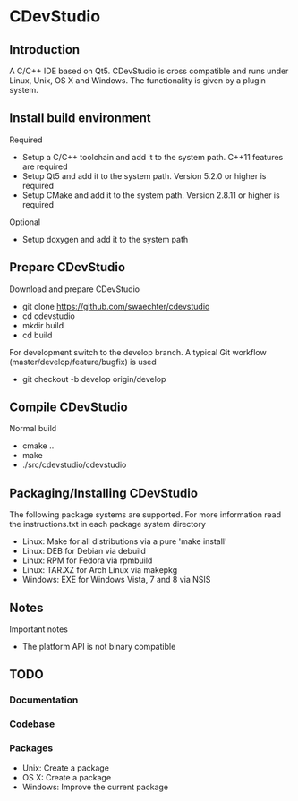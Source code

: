 # CDevStudio

## Introduction
A C/C++ IDE based on Qt5. CDevStudio is cross compatible and runs under Linux, Unix, OS X and Windows. The functionality is given by a plugin system.

## Install build environment
Required
* Setup a C/C++ toolchain and add it to the system path. C++11 features are required
* Setup Qt5 and add it to the system path. Version 5.2.0 or higher is required
* Setup CMake and add it to the system path. Version 2.8.11 or higher is required

Optional
* Setup doxygen and add it to the system path

## Prepare CDevStudio
Download and prepare CDevStudio
* git clone https://github.com/swaechter/cdevstudio
* cd cdevstudio
* mkdir build
* cd build

For development switch to the develop branch. A typical Git workflow (master/develop/feature/bugfix) is used
* git checkout -b develop origin/develop

## Compile CDevStudio
Normal build
* cmake ..
* make
* ./src/cdevstudio/cdevstudio

## Packaging/Installing CDevStudio
The following package systems are supported. For more information read the instructions.txt in each package system directory
* Linux: Make for all distributions via a pure 'make install'
* Linux: DEB for Debian via debuild
* Linux: RPM for Fedora via rpmbuild
* Linux: TAR.XZ for Arch Linux via makepkg
* Windows: EXE for Windows Vista, 7 and 8 via NSIS

## Notes
Important notes
* The platform API is not binary compatible

## TODO

### Documentation

### Codebase

### Packages
* Unix: Create a package
* OS X: Create a package
* Windows: Improve the current package
